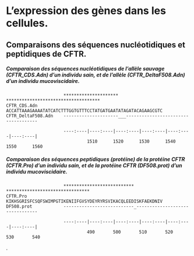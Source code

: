 # L’expression des gènes dans les cellules.

**<h2 class=center>Comparaisons des séquences nucléotidiques et peptidiques de CFTR.</h2>**

##### Comparaison des séquences nucléotidiques de l’allèle sauvage (CFTR_CDS.Adn) d’un individu sain, et de l’allèle (CFTR_DeltaF508.Adn) d’un individu mucoviscidaire.

	
                          *********************   ************************************
	CFTR_CDS.Adn          ACCATTAAAGAAAATATCATCTTTGGTGTTTCCTATGATGAATATAGATACAGAAGCGTC
	CFTR_DeltaF508.Adn    ---------------------___------------------------------------
	
                          ----:----|----:----|----:----|----:----|----:----|----:----|
                                   1510      1520      1530      1540      1550      1560
	

##### Comparaison des séquences peptidiques (protéine) de la protéine CFTR (CFTR.Pro) d’un individu sain, et de la protéine CFTR (DF508.prot) d’un individu mucoviscidaire.

	
                          *************************** ********************************
	CFTR.Pro              KIKHSGRISFCSQFSWIMPGTIKENIIFGVSYDEYRYRSVIKACQLEEDISKFAEKDNIV
	DF508.prot            ---------------------------_--------------------------------
	
                          ----:----|----:----|----:----|----:----|----:----|----:----|
                                   490       500       510       520       530       540
	

.
